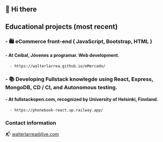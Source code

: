 ## 👋 Hi there

## Educational projects (most recent)

### - 🛍️ eCommerce front-end ( JavaScript, Bootstrap, HTML )
####  - At Ceibal, Jóvenes a programar. Web development.
      - https://walterlarrea.github.io/eMercado/

### - 📚 Developing Fullstack knowlegde using React, Express, MongoDB, CD / CI, and Autonomous testing.
####  - At fullstackopen.com, recognized by University of Helsinki, Finnland.
      - https://phonebook-react.up.railway.app/

### Contact information

📬 walterlarrea@live.com

<!--
**walterlarrea/walterlarrea** is a ✨ _special_ ✨ repository because its `README.md` (this file) appears on your GitHub profile.

Here are some ideas to get you started:

- 🔭 I’m currently working on ...
- 🌱 I’m currently learning ...
- 👯 I’m looking to collaborate on ...
- 🤔 I’m looking for help with ...
- 💬 Ask me about ...
- 📫 How to reach me: ...
- 😄 Pronouns: ...
- ⚡ Fun fact: ...
-->
